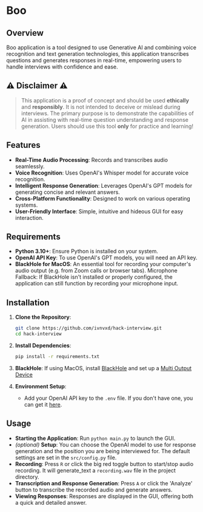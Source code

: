 # Boo

## Overview

Boo application is a tool designed to use Generative AI and combining voice recognition and text generation technologies, this application transcribes questions and generates responses in real-time, empowering users to handle interviews with confidence and ease.

## ⚠️ Disclaimer ⚠️

> This application is a proof of concept and should be used **ethically** and **responsibly**. It is not intended to deceive or mislead during interviews. The primary purpose is to demonstrate the capabilities of AI in assisting with real-time question understanding and response generation. Users should use this tool **only** for practice and learning!

## Features

- **Real-Time Audio Processing**: Records and transcribes audio seamlessly.
- **Voice Recognition**: Uses OpenAI's Whisper model for accurate voice recognition.
- **Intelligent Response Generation**: Leverages OpenAI's GPT models for generating concise and relevant answers.
- **Cross-Platform Functionality**: Designed to work on various operating systems.
- **User-Friendly Interface**: Simple, intuitive and hideous GUI for easy interaction.

## Requirements

- **Python 3.10+**: Ensure Python is installed on your system.
- **OpenAI API Key**: To use OpenAI's GPT models, you will need an API key.
- **BlackHole for MacOS**: An essential tool for recording your computer's audio output (e.g. from Zoom calls or browser tabs). Microphone Fallback: If BlackHole isn't installed or properly configured, the application can still function by recording your microphone input.

## Installation

1. **Clone the Repository**:

   ```sh
   git clone https://github.com/ivnvxd/hack-interview.git
   cd hack-interview
   ```

2. **Install Dependencies**:

   ```sh
   pip install -r requirements.txt
   ```

3. **BlackHole**: If using MacOS, install [BlackHole](https://github.com/ExistentialAudio/BlackHole) and set up a [Multi Output Device](https://github.com/ExistentialAudio/BlackHole/wiki/Multi-Output-Device)

4. **Environment Setup**:
   - Add your OpenAI API key to the `.env` file. If you don't have one, you can get it [here](https://platform.openai.com/api-keys).

## Usage

- **Starting the Application**: Run `python main.py` to launch the GUI.
- *(optional)* **Setup**: You can choose the OpenAI model to use for response generation and the position you are being interviewed for. The default settings are set in the `src/config.py` file.
- **Recording**: Press `R` or click the big red toggle button to start/stop audio recording. It will generate_text a `recording.wav` file in the project directory.
- **Transcription and Response Generation**: Press `A` or click the 'Analyze' button to transcribe the recorded audio and generate answers.
- **Viewing Responses**: Responses are displayed in the GUI, offering both a quick and detailed answer.
